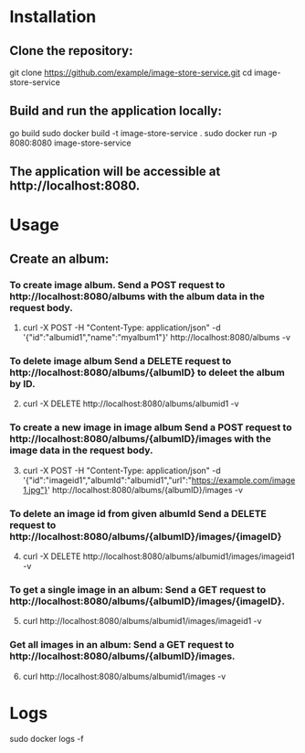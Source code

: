 # Installation

## Clone the repository:
git clone https://github.com/example/image-store-service.git
cd image-store-service
## Build and run the application locally:
go build
sudo docker build -t image-store-service .
sudo docker run -p 8080:8080 image-store-service

## The application will be accessible at http://localhost:8080.

# Usage
## Create an album:

### To create image album. Send a POST request to http://localhost:8080/albums with the album data in the request body.
1. curl -X POST -H "Content-Type: application/json" -d '{"id":"albumid1","name":"myalbum1"}' http://localhost:8080/albums -v

### To delete image album Send a DELETE request to http://localhost:8080/albums/{albumID} to deleet the album by ID.
2. curl -X DELETE http://localhost:8080/albums/albumid1 -v

### To create a new image in image album Send a POST request to http://localhost:8080/albums/{albumID}/images with the image data in the request body.

3. curl -X POST -H "Content-Type: application/json" -d '{"id":"imageid1","albumId":"albumid1","url":"https://example.com/image1.jpg"}' http://localhost:8080/albums/{albumID}/images -v

### To delete an image id from given albumId Send a DELETE request to http://localhost:8080/albums/{albumID}/images/{imageID}
4. curl -X DELETE http://localhost:8080/albums/albumid1/images/imageid1 -v

### To get a single image in an album: Send a GET request to http://localhost:8080/albums/{albumID}/images/{imageID}.
5. curl http://localhost:8080/albums/albumid1/images/imageid1 -v

### Get all images in an album: Send a GET request to http://localhost:8080/albums/{albumID}/images.
6. curl http://localhost:8080/albums/albumid1/images -v


# Logs
sudo docker logs -f <container-id>